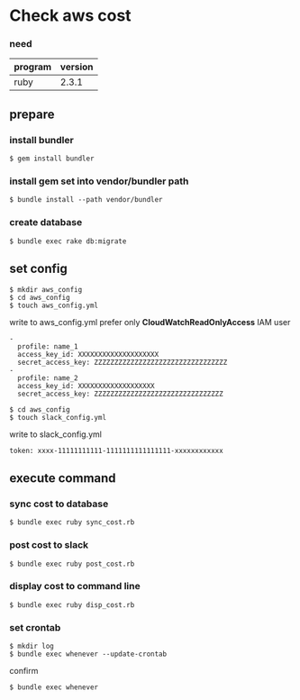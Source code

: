 # Check aws cost

### need

| program | version |
|-----|-----|
| ruby | 2.3.1 |

## prepare

### install bundler

```
$ gem install bundler
```

### install gem set into vendor/bundler path

```
$ bundle install --path vendor/bundler
```

### create database

```
$ bundle exec rake db:migrate
```

## set config

```
$ mkdir aws_config
$ cd aws_config
$ touch aws_config.yml
```

write to aws_config.yml
prefer only **CloudWatchReadOnlyAccess** IAM user
```
-
  profile: name_1
  access_key_id: XXXXXXXXXXXXXXXXXXXX
  secret_access_key: ZZZZZZZZZZZZZZZZZZZZZZZZZZZZZZZZZ
-
  profile: name_2
  access_key_id: XXXXXXXXXXXXXXXXXXX
  secret_access_key: ZZZZZZZZZZZZZZZZZZZZZZZZZZZZZZZZ
```

```
$ cd aws_config
$ touch slack_config.yml
```

write to slack_config.yml
```
token: xxxx-11111111111-1111111111111111-xxxxxxxxxxxx
```

## execute command

### sync cost to database

```
$ bundle exec ruby sync_cost.rb
```

### post cost to slack

```
$ bundle exec ruby post_cost.rb
```

### display cost to command line

```
$ bundle exec ruby disp_cost.rb
```

### set crontab

```
$ mkdir log
$ bundle exec whenever --update-crontab
```

confirm

```
$ bundle exec whenever
```
